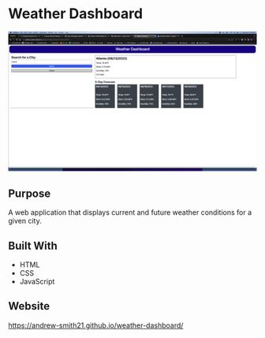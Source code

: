 # Weather Dashboard

![Weather Dashboard Screenshot](/assets/images/weather-screenshot.png?raw=true)

## Purpose
A web application that displays current and future weather conditions for a given city.

## Built With
* HTML
* CSS
* JavaScript

## Website
https://andrew-smith21.github.io/weather-dashboard/
